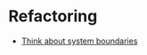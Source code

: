 # Refactoring

- [Think about system boundaries](https://www.tedinski.com/2018/02/06/system-boundaries.html)

